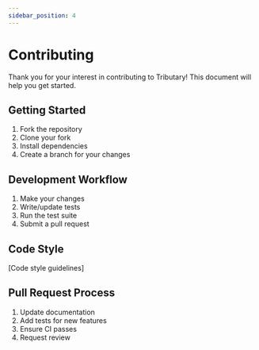 ```yaml
---
sidebar_position: 4
---
```


# Contributing

Thank you for your interest in contributing to Tributary! This document will help you get started.

## Getting Started

1. Fork the repository
2. Clone your fork
3. Install dependencies
4. Create a branch for your changes

## Development Workflow

1. Make your changes
2. Write/update tests
3. Run the test suite
4. Submit a pull request

## Code Style

[Code style guidelines]

## Pull Request Process

1. Update documentation
2. Add tests for new features
3. Ensure CI passes
4. Request review 
